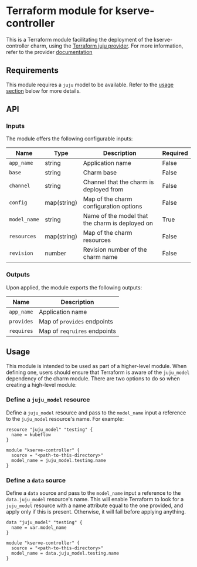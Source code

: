 # Terraform module for kserve-controller

This is a Terraform module facilitating the deployment of the kserve-controller charm, using the [Terraform juju provider](https://github.com/juju/terraform-provider-juju/). For more information, refer to the provider [documentation](https://registry.terraform.io/providers/juju/juju/latest/docs) 

## Requirements
This module requires a `juju` model to be available. Refer to the [usage section](#usage) below for more details.

## API

### Inputs
The module offers the following configurable inputs:

| Name | Type | Description | Required |
| - | - | - | - |
| `app_name`| string | Application name | False |
| `base`| string | Charm base | False |
| `channel`| string | Channel that the charm is deployed from | False |
| `config`| map(string) | Map of the charm configuration options | False |
| `model_name`| string | Name of the model that the charm is deployed on | True |
| `resources`| map(string) | Map of the charm resources | False |
| `revision`| number | Revision number of the charm name | False |

### Outputs
Upon applied, the module exports the following outputs:

| Name | Description |
| - | - |
| `app_name`|  Application name |
| `provides`| Map of `provides` endpoints |
| `requires`|  Map of `reqruires` endpoints |

## Usage

This module is intended to be used as part of a higher-level module. When defining one, users should ensure that Terraform is aware of the `juju_model` dependency of the charm module. There are two options to do so when creating a high-level module:

### Define a `juju_model` resource
Define a `juju_model` resource and pass to the `model_name` input a reference to the `juju_model` resource's name. For example:

```
resource "juju_model" "testing" {
  name = kubeflow
}

module "kserve-controller" {
  source = "<path-to-this-directory>"
  model_name = juju_model.testing.name
}
```

### Define a `data` source
Define a `data` source and pass to the `model_name` input a reference to the `data.juju_model` resource's name. This will enable Terraform to look for a `juju_model` resource with a name attribute equal to the one provided, and apply only if this is present. Otherwise, it will fail before applying anything.
```
data "juju_model" "testing" {
  name = var.model_name
}

module "kserve-controller" {
  source = "<path-to-this-directory>"
  model_name = data.juju_model.testing.name
}
```
